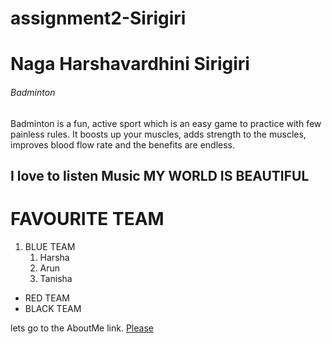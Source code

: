 # assignment2-Sirigiri
# Naga Harshavardhini Sirigiri
###### Badminton

Badminton is a fun, active sport which is an easy game to practice with few painless rules. It boosts up your muscles, adds strength to the muscles, improves blood flow rate and the benefits are endless.

**I love to listen Music**
**MY WORLD IS BEAUTIFUL**
----
# FAVOURITE TEAM
 1. BLUE TEAM
    1. Harsha
    2. Arun
    3. Tanisha

* RED TEAM
* BLACK TEAM

lets go to the AboutMe link.
[Please](https://github.com/HarshavardhiniSirigiri/assignment2-Sirigiri/blob/main/AboutMe.md)
